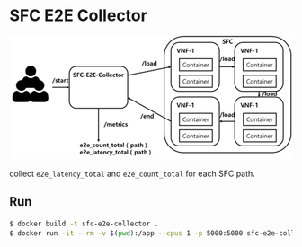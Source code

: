 # SFC E2E Collector

<div align="center">

  ![thumbnail](/assets/images/collector.png)

</div>

collect `e2e_latency_total` and `e2e_count_total` for each SFC path.

## Run

```bash
$ docker build -t sfc-e2e-collector .
$ docker run -it --rm -v $(pwd):/app --cpus 1 -p 5000:5000 sfc-e2e-collector
```
